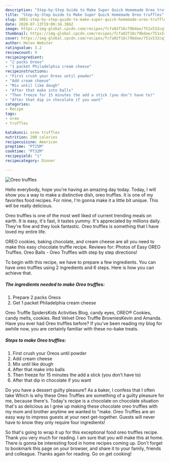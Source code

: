 ```yaml
---
description: "Step-by-Step Guide to Make Super Quick Homemade Oreo truffles"
title: "Step-by-Step Guide to Make Super Quick Homemade Oreo truffles"
slug: 3081-step-by-step-guide-to-make-super-quick-homemade-oreo-truffles
date: 2020-07-13T19:09:34.386Z
image: https://img-global.cpcdn.com/recipes/fcfa02f16c79bdae/751x532cq70/oreo-truffles-recipe-main-photo.jpg
thumbnail: https://img-global.cpcdn.com/recipes/fcfa02f16c79bdae/751x532cq70/oreo-truffles-recipe-main-photo.jpg
cover: https://img-global.cpcdn.com/recipes/fcfa02f16c79bdae/751x532cq70/oreo-truffles-recipe-main-photo.jpg
author: Helen Webster
ratingvalue: 3.2
reviewcount: 9
recipeingredient:
- "2 packs Oreos"
- "1 packet Philadelphia cream cheese"
recipeinstructions:
- "First crush your Oreos until powder"
- "Add cream cheese"
- "Mix until like dough"
- "After that make into balls"
- "Then freeze for 15 minutes the add a stick (you don’t have to)"
- "After that dip in chocolate if you want"
categories:
- Recipe
tags:
- oreo
- truffles

katakunci: oreo truffles 
nutrition: 200 calories
recipecuisine: American
preptime: "PT25M"
cooktime: "PT32M"
recipeyield: "1"
recipecategory: Dinner

---
```



![Oreo truffles](https://img-global.cpcdn.com/recipes/fcfa02f16c79bdae/751x532cq70/oreo-truffles-recipe-main-photo.jpg)

Hello everybody, hope you're having an amazing day today. Today, I will show you a way to make a distinctive dish, oreo truffles. It is one of my favorites food recipes. For mine, I'm gonna make it a little bit unique. This will be really delicious.

Oreo truffles is one of the most well liked of current trending meals on earth. It is easy, it's fast, it tastes yummy. It's appreciated by millions daily. They're fine and they look fantastic. Oreo truffles is something that I have loved my entire life.

OREO cookies, baking chocolate, and cream cheese are all you need to make this easy chocolate truffle recipe. Reviews for: Photos of Easy OREO Truffles. Oreo Balls - Oreo Truffles with step by step directions!


To begin with this recipe, we have to prepare a few ingredients. You can have oreo truffles using 2 ingredients and 6 steps. Here is how you can achieve that.

<!--inarticleads1-->

##### The ingredients needed to make Oreo truffles:

1. Prepare 2 packs Oreos
1. Get 1 packet Philadelphia cream cheese


Oreo Truffle SpidersKids Activities Blog. candy eyes, OREO® Cookies, candy melts, cookies. Red Velvet Oreo Truffle BrowniesKevin and Amanda. Have you ever had Oreo truffles before? If you&#39;ve been reading my blog for awhile now, you are certainly familiar with these no-bake treats. 

<!--inarticleads2-->

##### Steps to make Oreo truffles:

1. First crush your Oreos until powder
1. Add cream cheese
1. Mix until like dough
1. After that make into balls
1. Then freeze for 15 minutes the add a stick (you don’t have to)
1. After that dip in chocolate if you want


Do you have a dessert guilty pleasure? As a baker, I confess that I often take Which is why these Oreo Truffles are something of a guilty pleasure for me, because there&#39;s. Today&#39;s recipe is a chocolate on chocolate situation that&#39;s as delicious as I grew up making these chocolate oreo truffles with my mom and brother anytime we wanted to &#34;make. Oreo Truffles are an easy way to impress guests at your next get-together. Guests will never have to know they only require four ingredients! 

So that's going to wrap it up for this exceptional food oreo truffles recipe. Thank you very much for reading. I am sure that you will make this at home. There is gonna be interesting food in home recipes coming up. Don't forget to bookmark this page on your browser, and share it to your family, friends and colleague. Thanks again for reading. Go on get cooking!
